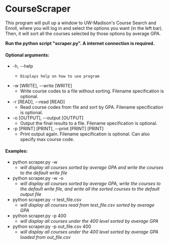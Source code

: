 # CourseScraper

This program will pull up a window to UW-Madison's Course Search and Enroll, where you will log in and select the options you want (in the left bar). Then, it will sort all the courses selected by those options by average GPA.

**Run the python script "scraper.py". A internet connection is required.**

#### Optional arguments:
+  -h, --help
    +     Displays help on how to use program
+  -w [WRITE], --write [WRITE]
    +    Write course codes to a file without sorting. Filename specification is optional.
+  -r [READ], --read [READ]
    +    Read course codes from file and sort by GPA. Filename specification is optional.
+  -o [OUTPUT], --output [OUTPUT]
    +    Output the final results to a file. Filename specification is optional.
+  -p [PRINT] [PRINT], --print [PRINT] [PRINT]
    +    Print output again. Filename specification is optional. Can also specify max course code.

#### Examples:

+ python scraper.py -w
    + *will display all courses sorted by average GPA and write the courses to the default write file*
+ python scraper.py -w -o 
    + *will display all courses sorted by average GPA, write the courses to the default write file, and write all the sorted courses to the default output file*
+ python scraper.py -r test_file.csv 
    + *will display all courses read from test_file.csv sorted by average GPA*
+ python scraper.py -p 400 
    + *will display all courses under the 400 level sorted by average GPA*
+ python scraper.py -p out_file.csv 400 
    + *will display all courses under the 400 level sorted by average GPA loaded from out_file.csv*

